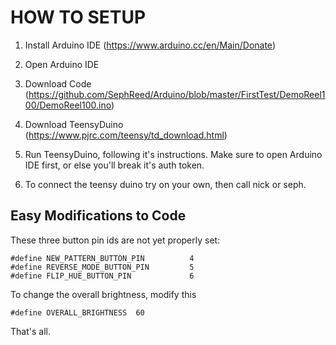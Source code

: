 # HOW TO SETUP

1. Install Arduino IDE (https://www.arduino.cc/en/Main/Donate)

2. Open Arduino IDE

3. Download Code (https://github.com/SephReed/Arduino/blob/master/FirstTest/DemoReel100/DemoReel100.ino)

4. Download TeensyDuino (https://www.pjrc.com/teensy/td_download.html)

5. Run TeensyDuino, following it's instructions.  Make sure to open Arduino IDE first, or else you'll break it's auth token.

6. To connect the teensy duino try on your own, then call nick or seph.



## Easy Modifications to Code

These three button pin ids are not yet properly set:

```
#define NEW_PATTERN_BUTTON_PIN          4
#define REVERSE_MODE_BUTTON_PIN         5
#define FLIP_HUE_BUTTON_PIN             6
```

To change the overall brightness, modify this
```
#define OVERALL_BRIGHTNESS  60
```


That's all.